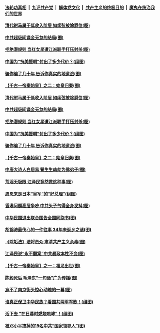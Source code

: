 ####  [法轮功真相](../../../../basic/blob/master/README.md?t=08090631) &nbsp;|&nbsp; [九评共产党](../../../../9ping.md/blob/master/README.md?t=08090631) &nbsp;|&nbsp; [解体党文化](../../../../jtdwh.md/blob/master/README.md?t=08090631)  &nbsp;|&nbsp; [共产主义的终极目的](../../../../gczydzjmd.md/blob/master/README.md?t=08090631) &nbsp;|&nbsp; [魔鬼在统治我们的世界](../../../../mgztzwmdsj.md/blob/master/README.md?t=08090631) 

#### [清代驸马属于低收入阶层 如续弦被除爵位(图)](../pages/p6/941989.md?t=08090631) 

#### [中共超级间谍金无怠的结局(图)](../pages/p6/942032.md?t=08090631) 

#### [拒绝潜规则 当红女星遭江派联手打压封杀(图)](../pages/p6/941649.md?t=08090631) 

#### [中国为“抗美援朝”付出了多少代价？(组图)](../pages/p6/941566.md?t=08090631) 

#### [骗你骗了几十年 告诉你真实的地道战(图)](../pages/p6/941658.md?t=08090631) 

#### [【千古一帝秦始皇】之二：始皇归秦(图)](../pages/p6/941409.md?t=08090631) 

#### [清代驸马属于低收入阶层 如续弦被除爵位(图)](../pages/p6/941989.md?t=08090631) 

#### [中共超级间谍金无怠的结局(图)](../pages/p6/942032.md?t=08090631) 

#### [拒绝潜规则 当红女星遭江派联手打压封杀(图)](../pages/p6/941649.md?t=08090631) 

#### [中国为“抗美援朝”付出了多少代价？(组图)](../pages/p6/941566.md?t=08090631) 

#### [骗你骗了几十年 告诉你真实的地道战(图)](../pages/p6/941658.md?t=08090631) 

#### [【千古一帝秦始皇】之二：始皇归秦(图)](../pages/p6/941409.md?t=08090631) 

#### [中唐大诗人白居易 誓生生劫劫为佛弟子(图)](../pages/p6/940978.md?t=08090631) 

#### [荒淫无极限 江泽民竟然做这种事(图)](../pages/p6/941644.md?t=08090631) 

#### [周恩来是日本“皇军”的“好总理”(组图)](../pages/p6/941267.md?t=08090631) 

#### [香港问题高层争吵 中共头子气得全身发抖(图)](../pages/p6/937974.md?t=08090631) 

#### [中华民国退出联合国告全国同胞书(图)](../pages/p6/941721.md?t=08090631) 

#### [胡锦涛最伤心的一件往事 34年未返乡之谜(图)](../pages/p6/941641.md?t=08090631) 

#### [《除垢法》法将责众 肃清共产主义余毒(图)](../pages/p6/940506.md?t=08090631) 

#### [江泽民说“永不翻案”中共暴政本性不变(图)](../pages/p6/940129.md?t=08090631) 

#### [【千古一帝秦始皇】之一：祖龙出世(图)](../pages/p6/941408.md?t=08090631) 

#### [陈毅死后 毛泽东“一句话”广为传播(图)](../pages/p6/941648.md?t=08090631) 

#### [忘不了南京街头惊心动魄的一幕(图)](../pages/p6/940295.md?t=08090631) 

#### [谁真正保卫中华民族？看国共两军军歌！(组图)](../pages/p6/940537.md?t=08090631) 

#### [活下去 “在日暮时燃烧咆哮”！(组图)](../pages/p6/940475.md?t=08090631) 

#### [被邓小平搞掉的15名中共“国家领导人”(图)](../pages/p6/937973.md?t=08090631) 

